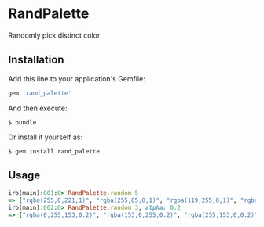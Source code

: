 # RandPalette

Randomly pick distinct color

## Installation

Add this line to your application's Gemfile:

```ruby
gem 'rand_palette'
```

And then execute:

    $ bundle

Or install it yourself as:

    $ gem install rand_palette

## Usage

```ruby
irb(main):001:0> RandPalette.random 5
=> ["rgba(255,0,221,1)", "rgba(255,85,0,1)", "rgba(119,255,0,1)", "rgba(0,255,187,1)", "rgba(0,17,255,1)"]
irb(main):002:0> RandPalette.random 3, alpha: 0.2
=> ["rgba(0,255,153,0.2)", "rgba(153,0,255,0.2)", "rgba(255,153,0,0.2)"]
```

